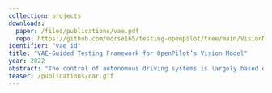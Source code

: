 ```yaml
---
collection: projects
downloads:
  paper: /files/publications/vae.pdf
  repo: https://github.com/morse165/testing-openpilot/tree/main/VisionModel
identifier: "vae_id"
title: "VAE-Guided Testing Framework for OpenPilot’s Vision Model"
year: 2022
abstract: "The control of autonomous driving systems is largely based on their visual predictions. However, due to the uncertainty and complexity of real-world driving environments, these systems will need to safely handle unfamiliar inputs. Otherwise, a misinterpretation of these inputs can lead to costly real-world misbehaviors. We examine the vision model from OpenPilot, an open-source autonomous driving system that has been widely deployed in recent years. Since the majority of their training data has been collected from users on highways, we suspect that there are underrepresented features in the training set that have led to the insufficient training of their vision model. To detect these high-risk features, we introduce a VAE-guided approach for the extraction of rare features from OpenPilot’s training set and a framework for the independent testing of their vision model. Our results suggest that there are rare features that cause uncertainty in OpenPilot’s visual predictions for their Automated Lane Centering (ALC) system."
teaser: /publications/car.gif
---
```

